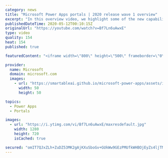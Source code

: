 ```yaml
---
category: news
title: "Microsoft Power Apps portals | 2020 release wave 1 overview"
excerpt: "In this overview video, we highlight some of the new capabilities included in the latest update to Microsoft Power Apps portals.     Here are the capabilities covered:   •    Power BI integration, so you can quickly add Power BI reports, tables, and dashboards to your portals without coding.  •    Themes"
publishedDateTime: 2020-05-12T00:10:15Z
originalUrl: "https://youtube.com/watch?v=Bf7Ln6uAwxE"
type: video
quality: 154
heat: 154
published: true

featuredContent: "<iframe width=\"800\" height=\"500\" frameborder=\"0\" src=\"https://www.youtube.com/embed/Bf7Ln6uAwxE\" allow=\"accelerometer; autoplay; encrypted-media; gyroscope; picture-in-picture\" allowfullscreen></iframe>"

provider:
  name: Microsoft
  domain: microsoft.com
  images:
    - url: "https://smartableai.github.io/microsoft-power-apps/assets/images/organizations/microsoft.com-50x50.jpg"
      width: 50
      height: 50

topics:
  - Power Apps
  - Portals

images:
  - url: "https://i.ytimg.com/vi/Bf7Ln6uAwxE/maxresdefault.jpg"
    width: 1280
    height: 720
    isCached: true

secured: "omIT7QJxZLh+ZuDZ53MK2gAjKXuSboGv+GUkWw9GEzPMUfkWHBOjEyZs4ljTMIECyXhP5RrpiFydlYZxscVI3NWDHT3bYW+tYGMkxO2xq9Pabn5UTkCPFG7lz1k2xyPl9Jg/qlkfd4wkCD2UtyWq6G2ZiSEa1kHnRa+et6YVXWphoCADnx/NLUpuu7vu7jBzRw3tMnz78eJXpQe+34onJmSDBBLGhzYzgIsemMseFmMYXFK4fDhQcfdFC9ZJAQ4xZrOP1Ntx0rt8P50l+xS7rTqT567/epSVPqP8ei36w2RulSYmSDlavnwpNCeg220lrjmIUVAEH6E+8eRO+N7G4A6clHbuqUVoAnwbykgMTVtPT3SdCMwBK52k45JnmPVvB1ifMddYo893+vnrLunHN6WRu4Vo+PWqB7IInc94v/TeVWc2JPJJ2DdOlrqWFOno;HgUBX0OX9pwYmhpEW4w0KQ=="
---
```


